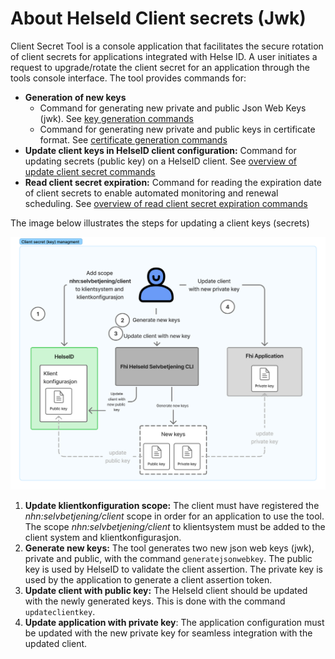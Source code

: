 # About HelseId Client secrets (Jwk)

Client Secret Tool is a console application that facilitates the secure rotation of client secrets for applications integrated with Helse ID. A user initiates a request to upgrade/rotate the client secret for an application through the tools console interface. The tool provides commands for:

- **Generation of new keys** 
    - Command for generating new private and public Json Web Keys (jwk). See [key generation commands](./generate-json-web-key-command.md)
    - Command for generating new private and public keys in certificate format. See [certificate generation commands](./generatecertificates-command.md)
- **Update client keys in HelseID client configuration:** Command for updating secrets (public key) on a HelseID client. See [overview of update client secret commands](./client-secret-update-commands.md)
- **Read client secret expiration:** Command for reading the expiration date of client secrets to enable automated monitoring and renewal scheduling. See [overview of read client secret expiration commands](./read-client-secret-expiration-command.md)

The image below illustrates the steps for updating a client keys (secrets)

![Client Secret Management](./ClientSecretManagement.jpg)

1. **Update klientkonfiguration scope:** The client must have registered the _nhn:selvbetjening/client_ scope in order for an application to use the tool. The scope _nhn:selvbetjening/client_ to klientsystem must be added to the client system and klientkonfigurasjon.
1. **Generate new keys:** The tool generates two new json web keys (jwk), private and public, with the command `generatejsonwebkey`. The public key is used by HelseID to validate the client assertion. The private key is used by the application to generate a client assertion token.
1. **Update client with public key:** The HelseId client should be updated with the newly generated keys. This is done with the command `updateclientkey`.
1. **Update application with private key**: The application configuration must be updated with the new private key for seamless integration with the updated client.
